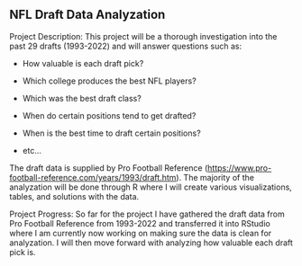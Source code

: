 NFL Draft Data Analyzation
-

Project Description: This project will be a thorough investigation into the past 29 drafts (1993-2022) and will answer questions such as:
   - How valuable is each draft pick?
  
   - Which college produces the best NFL players?
   
   - Which was the best draft class?
   
   - When do certain positions tend to get drafted?
   
   - When is the best time to draft certain positions?
   
   - etc...

The draft data is supplied by Pro Football Reference (https://www.pro-football-reference.com/years/1993/draft.htm). The majority of the analyzation will be done through R where I will create various visualizations, tables, and solutions with the data.

Project Progress: So far for the project I have gathered the draft data from Pro Football Reference from 1993-2022 and transferred it into RStudio where I am currently now working on making sure the data is clean for analyzation. I will then move forward with analyzing how valuable each draft pick is.

